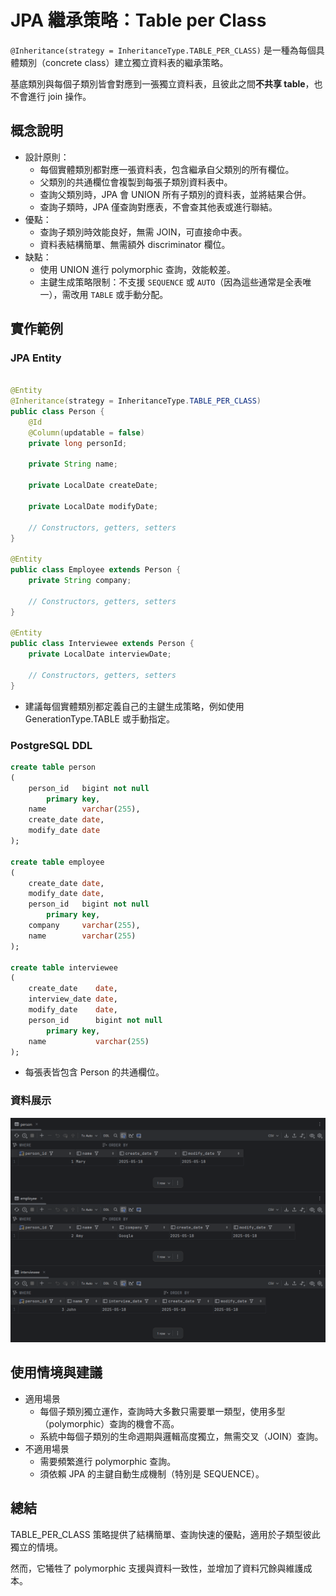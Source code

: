 # JPA 繼承策略：Table per Class

`@Inheritance(strategy = InheritanceType.TABLE_PER_CLASS)` 是一種為每個具體類別（concrete class）建立獨立資料表的繼承策略。

基底類別與每個子類別皆會對應到一張獨立資料表，且彼此之間**不共享 table**，也不會進行 join 操作。

## 概念說明

- 設計原則：
    - 每個實體類別都對應一張資料表，包含繼承自父類別的所有欄位。
    - 父類別的共通欄位會複製到每張子類別資料表中。
    - 查詢父類別時，JPA 會 UNION 所有子類別的資料表，並將結果合併。
    - 查詢子類時，JPA 僅查詢對應表，不會查其他表或進行聯結。
- 優點：
    - 查詢子類別時效能良好，無需 JOIN，可直接命中表。
    - 資料表結構簡單、無需額外 discriminator 欄位。
- 缺點：
    - 使用 UNION 進行 polymorphic 查詢，效能較差。
    - 主鍵生成策略限制：不支援 `SEQUENCE` 或 `AUTO`（因為這些通常是全表唯一），需改用 `TABLE` 或手動分配。

## 實作範例

### JPA Entity

```java

@Entity
@Inheritance(strategy = InheritanceType.TABLE_PER_CLASS)
public class Person {
    @Id
    @Column(updatable = false)
    private long personId;

    private String name;

    private LocalDate createDate;

    private LocalDate modifyDate;

    // Constructors, getters, setters
}

@Entity
public class Employee extends Person {
    private String company;

    // Constructors, getters, setters
}

@Entity
public class Interviewee extends Person {
    private LocalDate interviewDate;

    // Constructors, getters, setters
}
```

- 建議每個實體類別都定義自己的主鍵生成策略，例如使用 GenerationType.TABLE 或手動指定。

### PostgreSQL DDL

```sql
create table person
(
    person_id   bigint not null
        primary key,
    name        varchar(255),
    create_date date,
    modify_date date
);

create table employee
(
    create_date date,
    modify_date date,
    person_id   bigint not null
        primary key,
    company     varchar(255),
    name        varchar(255)
);

create table interviewee
(
    create_date    date,
    interview_date date,
    modify_date    date,
    person_id      bigint not null
        primary key,
    name           varchar(255)
);
```

- 每張表皆包含 Person 的共通欄位。

### 資料展示

<img src="images/records.png" alt="records" />

## 使用情境與建議

- 適用場景
    - 每個子類別獨立運作，查詢時大多數只需要單一類型，使用多型（polymorphic）查詢的機會不高。
    - 系統中每個子類別的生命週期與邏輯高度獨立，無需交叉（JOIN）查詢。
- 不適用場景
    - 需要頻繁進行 polymorphic 查詢。
    - 須依賴 JPA 的主鍵自動生成機制（特別是 SEQUENCE）。

## 總結

TABLE_PER_CLASS 策略提供了結構簡單、查詢快速的優點，適用於子類型彼此獨立的情境。

然而，它犧牲了 polymorphic 支援與資料一致性，並增加了資料冗餘與維護成本。
